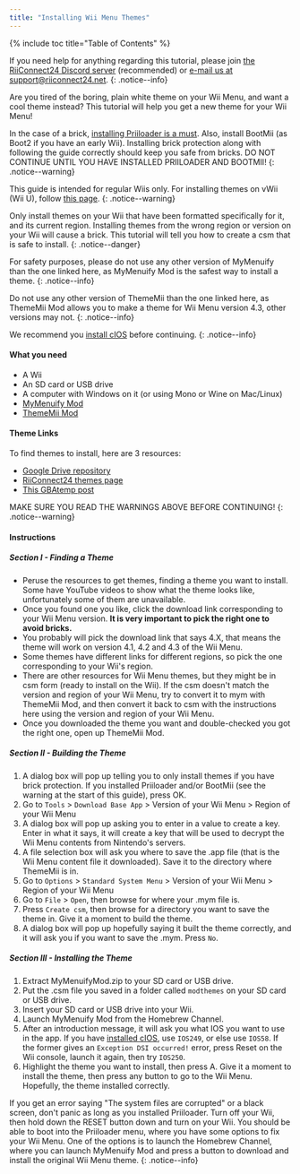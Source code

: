 ```yaml
---
title: "Installing Wii Menu Themes"
---
```


{% include toc title="Table of Contents" %}

If you need help for anything regarding this tutorial, please join [the RiiConnect24 Discord server](https://discord.gg/rc24) (recommended) or [e-mail us at support@riiconnect24.net](mailto:support@riiconnect24.net).
{: .notice--info}

Are you tired of the boring, plain white theme on your Wii Menu, and want a cool theme instead? This tutorial will help you get a new theme for your Wii Menu!

In the case of a brick, [installing Priiloader is a must](priiloader). Also, install BootMii (as Boot2 if you have an early Wii). Installing brick protection along with following the guide correctly should keep you safe from bricks. DO NOT CONTINUE UNTIL YOU HAVE INSTALLED PRIILOADER AND BOOTMII!
{: .notice--warning}

This guide is intended for regular Wiis only.
For installing themes on vWii (Wii U), follow [this page](themes-vwii).
{: .notice--warning}

Only install themes on your Wii that have been formatted specifically for it, and its current region.
Installing themes from the wrong region or version on your Wii will cause a brick. This tutorial will tell you how to create a csm that is safe to install.
{: .notice--danger}

For safety purposes, please do not use any other version of MyMenuify than the one linked here, as MyMenuify Mod is the safest way to install a theme.
{: .notice--info}

Do not use any other version of ThemeMii than the one linked here, as ThemeMii Mod allows you to make a theme for Wii Menu version 4.3, other versions may not.
{: .notice--info}

We recommend you [install cIOS](cios) before continuing.
{: .notice--info}

#### What you need

* A Wii
* An SD card or USB drive
* A computer with Windows on it (or using Mono or Wine on Mac/Linux)
* [MyMenuify Mod](https://hbb1.oscwii.org/hbb/MyMenuifyMod/MyMenuifyMod.zip)
* [ThemeMii Mod](/assets/files/New_ThemeMii_MOD.zip)

#### Theme Links

To find themes to install, here are 3 resources:

* [Google Drive repository](https://drive.google.com/drive/folders/19tyeVQ--bJ0ZUTNg5yvAGvc3G4-euEpm?usp=sharing)
* [RiiConnect24 themes page](https://rc24.xyz/goodies/themes/)
* [This GBAtemp post](https://gbatemp.net/threads/wii-theme-team-creations-v2.336596/)

MAKE SURE YOU READ THE WARNINGS ABOVE BEFORE CONTINUING!
{: .notice--warning}

#### Instructions

##### Section I - Finding a Theme

* Peruse the resources to get themes, finding a theme you want to install. Some have YouTube videos to show what the theme looks like, unfortunately some of them are unavailable.
* Once you found one you like, click the download link corresponding to your Wii Menu version. **It is very important to pick the right one to avoid bricks.**
* You probably will pick the download link that says 4.X, that means the theme will work on version 4.1, 4.2 and 4.3 of the Wii Menu.
* Some themes have different links for different regions, so pick the one corresponding to your Wii's region.
* There are other resources for Wii Menu themes, but they might be in csm form (ready to install on the Wii). If the csm doesn't match the version and region of your Wii Menu, try to convert it to mym with ThemeMii Mod, and then convert it back to csm with the instructions here using the version and region of your Wii Menu.
* Once you downloaded the theme you want and double-checked you got the right one, open up ThemeMii Mod.

##### Section II - Building the Theme

1. A dialog box will pop up telling you to only install themes if you have brick protection. If you installed Priiloader and/or BootMii (see the warning at the start of this guide), press OK.
2. Go to `Tools` > `Download Base App` > Version of your Wii Menu > Region of your Wii Menu
3. A dialog box will pop up asking you to enter in a value to create a key. Enter in what it says, it will create a key that will be used to decrypt the Wii Menu contents from Nintendo's servers.
4. A file selection box will ask you where to save the .app file (that is the Wii Menu content file it downloaded). Save it to the directory where ThemeMii is in.
5. Go to `Options` > `Standard System Menu` > Version of your Wii Menu > Region of your Wii Menu
6. Go to `File` > `Open`, then browse for where your .mym file is.
7. Press `Create csm`, then browse for a directory you want to save the theme in. Give it a moment to build the theme.
8. A dialog box will pop up hopefully saying it built the theme correctly, and it will ask you if you want to save the .mym. Press `No`.

##### Section III - Installing the Theme

1. Extract MyMenuifyMod.zip to your SD card or USB drive.
2. Put the .csm file you saved in a folder called `modthemes` on your SD card or USB drive.
3. Insert your SD card or USB drive into your Wii.
4. Launch MyMenuify Mod from the Homebrew Channel.
5. After an introduction message, it will ask you what IOS you want to use in the app. If you have [installed cIOS](cios), use `IOS249`, or else use `IOS58`. If the former gives an `Exception DSI occurred!` error, press Reset on the Wii console, launch it again, then try `IOS250`.
6. Highlight the theme you want to install, then press A. Give it a moment to install the theme, then press any button to go to the Wii Menu. Hopefully, the theme installed correctly.

If you get an error saying "The system files are corrupted" or a black screen, don't panic as long as you installed Priiloader. Turn off your Wii, then hold down the RESET button down and turn on your Wii. You should be able to boot into the Priiloader menu, where you have some options to fix your Wii Menu. One of the options is to launch the Homebrew Channel, where you can launch MyMenuify Mod and press a button to download and install the original Wii Menu theme.
{: .notice--info}
